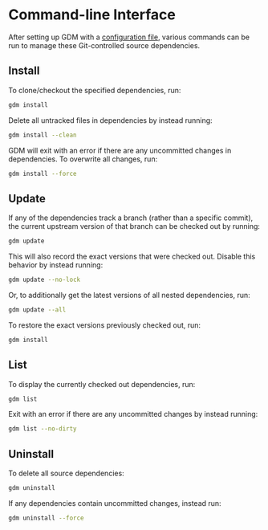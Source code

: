 # Command-line Interface

After setting up GDM with a [configuration file](../index.md#setup), various commands can be run to manage these Git-controlled source dependencies.

## Install

To clone/checkout the specified dependencies, run:

```sh
gdm install
```

Delete all untracked files in dependencies by instead running:

```sh
gdm install --clean
```

GDM will exit with an error if there are any uncommitted changes in dependencies. To overwrite all changes, run:

```sh
gdm install --force
```

## Update

If any of the dependencies track a branch (rather than a specific commit), the current upstream version of that branch can be checked out by running:

```sh
gdm update
```

This will also record the exact versions that were checked out. Disable this behavior by instead running:

```sh
gdm update --no-lock
```

Or, to additionally get the latest versions of all nested dependencies, run:

```sh
gdm update --all
```

To restore the exact versions previously checked out, run:

```sh
gdm install
```

## List

To display the currently checked out dependencies, run:

```sh
gdm list
```

Exit with an error if there are any uncommitted changes by instead running:

```sh
gdm list --no-dirty
```

## Uninstall

To delete all source dependencies:

```sh
gdm uninstall
```

If any dependencies contain uncommitted changes, instead run:

```sh
gdm uninstall --force
```
